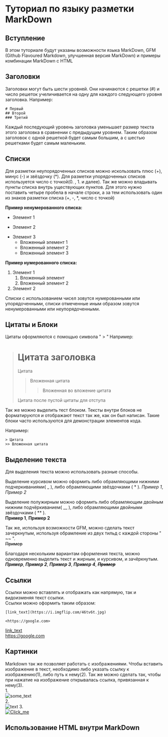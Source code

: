 # Туториал по языку разметки MarkDown

## Вступление

В этом туториале будут указаны возможности языка MarkDown, GFM (Github Flavoured Markdown, улучшенная версия MarkDown) и примеры комбинации MarkDown с HTML

## Заголовки

Заголовки могут быть шести уровней. Они начинаются с решетки (#) и число решеток учеличивается на одну для каждого следующего уровня заголовка. Например:
```
# Первый
## Второй
### Третий
```
Каждый последующий уровень заголовка уменьшает размер текста этого заголовка в сравнении с предыдущим уровнем. Таким образом заголовок с одной решеткой будет самым большим, а с шестью решетками будет самым маленьким.
## Списки

Для разметки неупорядоченных списков можно искользовать плюс (+), минус (-) и звёздочку (*). Для разметки упорядоченных списков используется число с точкой(0. , 1. и далее). Так же можно владывать пункты списка внутрь уществующих пунктов. Для этого нужно поставить четыре пробела в начале строки, а за тем использовать один из знаков разметки списка (+, -, *, число с точкой)  

**Пример ненумерованного списка:** 

- Элемент 1
+ Элемент 2
* Элемент 3
    + Вложенный элемент 1
    - Вложенный элемент 2
    * Вложенный элемент 3

**Пример нумерованного списка:**

1. Элемент 1
    1. Вложенный элемент
    2. Вложенный элемент 2
2. Элемент 2

Списки с использованием чисел зовутся нумерованными или упорядоченными, списки отмеченные иным образом зовутся ненумерованными или неупорядоченными. 

## Цитаты и Блоки
Цитаты оформляются с помощью символа " > "
Например:
> # Цитата заголовка 
> Цитата
>> Вложенная цитата
>>> Вложенная во вложение цитата
>
>Цитата после пустой цитаты для отступа

Так же можно выделить тест блоком. Тексты внутри блоков не форматируются и отображают текст так же, как он был написан. Такие блоки часто используются для демонстрации элементов кода.

Например:
```
> Цитата
>> Вложенная цитата
```

## Выделение текста
Для выделения текста можно использовать разные способы.


Выделение курсивом можно оформить либо обрамляющими нижними подчеркиваниями( _ ), либо обрамляющими звёздочками ( * ).
*Пример 1*, _Пример 2_

Выделение полужирным можно оформить либо обрамляющим двойным нижним подчёркиванием( __ ), либо обрамляющими двойными звёздочками ( ** ).  
**Пример 1**, __Пример 2__

Так же, используя возможности GFM, можно сделать текст зачеркнутым, используя обрамление из двух тильд с каждой стороны " ~~ ".  
~~Пример~~

Благодаря нескольким вариантам оформления текста, можно одновременно выделить текст и жирным, и курсивом, и зачёркнутым.  
**_Пример_**, ***Пример 2***, ___Пример 3___, __*Пример 4*__, ~~**_Пример_**~~

## Ссылки
Ссылки можно вставлять и отображать как напрямую, так и видоизменяя текст ссылки.  
Ссылки можно оформить таким образом:  
```
[link_text](https://i.imgflip.com/46tv6t.jpg)  

<https://google.com>
```
[link_text](https://i.imgflip.com/46tv6t.jpg)  
<https://google.com>


## Картинки
Markdown так же позволяет работать с изображениями.
Чтобы вставить изображение в текст, необходимо либо указать ссылку к изображению(1), либо путь к нему(2). Так же можно сделать так, чтобы при нажатие на изображение открывалась ссылка, привязанная к нему(3).  
1.  
![some_text](https://static.vecteezy.com/system/resources/previews/006/947/132/original/computer-reaction-faces-internet-funny-meme-man-staring-at-computer-screen-common-memes-used-across-internet-in-chats-of-gifs-free-vector.jpg)  
2.  
![text](image2.jpg "Примечание")
3.  
[![Click_me](https://texterra.ru/upload/img/2014-07-14-tex-02.jpg)](https://www.google.com/search?q=git+meme&rlz=1C1MSIM_enRU869RU869&sxsrf=ALiCzsa_phF4PMGypUxJhdYnOSEzPF34kA:1669296790359&source=lnms&tbm=isch&sa=X&ved=2ahUKEwis3NqR98b7AhWTyosKHTCVDaIQ_AUoAXoECAIQAw&biw=1920&bih=937#imgrc=wzB3SnbFo7ZgCM)

## Использование HTML внутри MarkDown